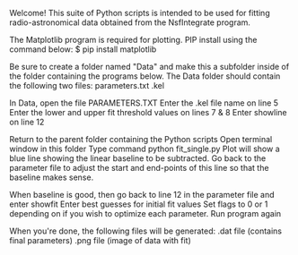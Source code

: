 Welcome!  This suite of Python scripts is intended to be used for fitting radio-astronomical data obtained from the NsfIntegrate program.

The Matplotlib program is required for plotting. PIP install using the command below:
$ pip install matplotlib

Be sure to create a folder named "Data" and make this a subfolder inside of the folder containing the programs below.
The Data folder should contain the following two files:
parameters.txt
<datafile>.kel

In Data, open the file PARAMETERS.TXT
Enter the .kel file name on line 5
Enter the lower and upper fit threshold values on lines 7 & 8
Enter showline on line 12

Return to the parent folder containing the Python scripts
Open terminal window in this folder
Type command
  python fit_single.py
Plot will show a blue line showing the linear baseline to be subtracted.
Go back to the parameter file to adjust the start and end-points of this line
so that the baseline makes sense.

When baseline is good, then go back to line 12 in the parameter file
and enter showfit
Enter best guesses for initial fit values
Set flags to 0 or 1 depending on if you wish to optimize each parameter.
Run program again

When you're done, the following files will be generated:
.dat file (contains final parameters)
.png file (image of data with fit)




